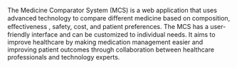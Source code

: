 The Medicine Comparator System (MCS) is a web application  that uses advanced technology to compare diﬀerent medicine based on composition, eﬀectiveness , safety, cost, and patient preferences.
The MCS has a user-friendly interface and can be customized to individual needs.
It aims to improve healthcare by making medication management easier and improving patient outcomes through collaboration between healthcare professionals and technology experts.
